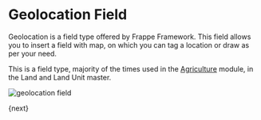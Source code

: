 # Geolocation Field

Geolocation is a field type offered by Frappe Framework. This field allows you to insert a field with map, on which you can tag a location or draw as per your need.

This is a field type, majority of the times used in the [Agriculture](/docs/user/manual/en/agriculture) module, in the Land and Land Unit master.

<img alt="geolocation field" class="screenshot" src="{{docs_base_url}}/assets/img/articles/geolocation-field.gif">

{next}
